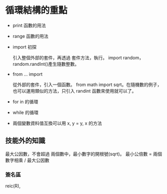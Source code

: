 # 循環結構的重點

* print 函數的用法
* range 函數的用法
* import 初探

    引入整個外部的套件，再透過 套件方法，執行。 import random，random.randInt()產生隨數整數。

* from  ... import

    從外部的套件，引入一個函數。 from math import sqrt。在隨機數的例子，也可以運用類似的方法，只引入 randint 函數來使用就可以了。

* for in 的循環
* while 的循環
* 兩個變數資料值互換可以用  x, y = y, x 的方法

## 技能外的知識

最大公因數，不會超過 兩個數中，最小數字的開根號(sqrt)。 最小公倍數 = 兩個數字相乘 / 最大公因數

### 簽名區

reic(R),
